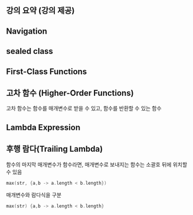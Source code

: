## 강의 요약 (강의 제공)

## Navigation

## sealed class

## First-Class Functions

## 고차 함수 (Higher-Order Functions)

고차 함수는 함수를 매개변수로 받을 수 있고, 함수를 반환할 수 있는 함수

## Lambda Expression

## 후행 람다(Trailing Lambda)

함수의 마지막 매개변수가 함수라면, 매개변수로 보내지는 함수는 소괄호 뒤에 위치할 수 있음

```Kotlin
max(str, {a,b -> a.length < b.length})
```
매개변수와 람다식을 구분

```Kotlin
max(str) {a,b -> a.length < b.length}
```
